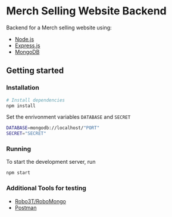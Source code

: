 # Merch Selling Website Backend

Backend for a Merch selling website using:

-   [Node.js](https://nodejs.org/)
-   [Express.js](https://expressjs.com/)
-   [MongoDB](https://www.mongodb.com/)

## Getting started

### Installation

```bash
# Install dependencies
npm install
```

Set the enrivonment variables `DATABASE` and `SECRET`

```bash
DATABASE=mongodb://localhost/"PORT"
SECRET="SECRET"
```

### Running

To start the development server, run

```bash
npm start
```

### Additional Tools for testing

-   [Robo3T/RoboMongo](https://robomongo.org/)
-   [Postman](https://www.postman.com/)

